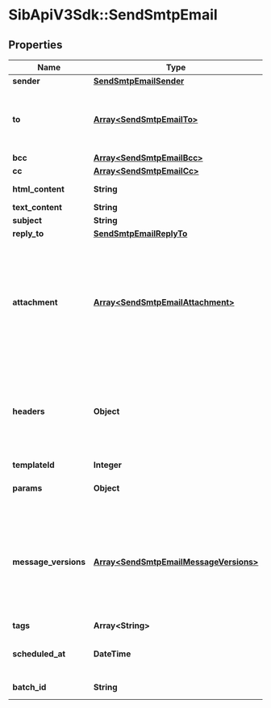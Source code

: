 # SibApiV3Sdk::SendSmtpEmail

## Properties
Name | Type | Description | Notes
------------ | ------------- | ------------- | -------------
**sender** | [**SendSmtpEmailSender**](SendSmtpEmailSender.md) |  | [optional] 
**to** | [**Array&lt;SendSmtpEmailTo&gt;**](SendSmtpEmailTo.md) | Mandatory if messageVersions are not passed, ignored if messageVersions are passed. List of email addresses and names (optional) of the recipients. For example, [{\&quot;name\&quot;:\&quot;Jimmy\&quot;, \&quot;email\&quot;:\&quot;jimmy98@example.com\&quot;}, {\&quot;name\&quot;:\&quot;Joe\&quot;, \&quot;email\&quot;:\&quot;joe@example.com\&quot;}] | [optional] 
**bcc** | [**Array&lt;SendSmtpEmailBcc&gt;**](SendSmtpEmailBcc.md) | List of email addresses and names (optional) of the recipients in bcc | [optional] 
**cc** | [**Array&lt;SendSmtpEmailCc&gt;**](SendSmtpEmailCc.md) | List of email addresses and names (optional) of the recipients in cc | [optional] 
**html_content** | **String** | HTML body of the message ( Mandatory if &#39;templateId&#39; is not passed, ignored if &#39;templateId&#39; is passed ) | [optional] 
**text_content** | **String** | Plain Text body of the message ( Ignored if &#39;templateId&#39; is passed ) | [optional] 
**subject** | **String** | Subject of the message. Mandatory if &#39;templateId&#39; is not passed | [optional] 
**reply_to** | [**SendSmtpEmailReplyTo**](SendSmtpEmailReplyTo.md) |  | [optional] 
**attachment** | [**Array&lt;SendSmtpEmailAttachment&gt;**](SendSmtpEmailAttachment.md) | Pass the absolute URL (no local file) or the base64 content of the attachment along with the attachment name (Mandatory if attachment content is passed). For example, &#x60;[{\&quot;url\&quot;:\&quot;https://attachment.domain.com/myAttachmentFromUrl.jpg\&quot;, \&quot;name\&quot;:\&quot;myAttachmentFromUrl.jpg\&quot;}, {\&quot;content\&quot;:\&quot;base64 example content\&quot;, \&quot;name\&quot;:\&quot;myAttachmentFromBase64.jpg\&quot;}]&#x60;. Allowed extensions for attachment file: xlsx, xls, ods, docx, docm, doc, csv, pdf, txt, gif, jpg, jpeg, png, tif, tiff, rtf, bmp, cgm, css, shtml, html, htm, zip, xml, ppt, pptx, tar, ez, ics, mobi, msg, pub, eps, odt, mp3, m4a, m4v, wma, ogg, flac, wav, aif, aifc, aiff, mp4, mov, avi, mkv, mpeg, mpg, wmv, pkpass and xlsm ( If &#39;templateId&#39; is passed and is in New Template Language format then both attachment url and content are accepted. If template is in Old template Language format, then &#39;attachment&#39; is ignored ) | [optional] 
**headers** | **Object** | Pass the set of custom headers (not the standard headers) that shall be sent along the mail headers in the original email. &#39;sender.ip&#39; header can be set (only for dedicated ip users) to mention the IP to be used for sending transactional emails. Headers are allowed in &#x60;This-Case-Only&#x60; (i.e. words separated by hyphen with first letter of each word in capital letter), they will be converted to such case styling if not in this format in the request payload. For example, &#x60;{\&quot;sender.ip\&quot;:\&quot;1.2.3.4\&quot;, \&quot;X-Mailin-custom\&quot;:\&quot;some_custom_header\&quot;, \&quot;idempotencyKey\&quot;:\&quot;abc-123\&quot;}&#x60;. | [optional] 
**templateId** | **Integer** | Id of the template. | [optional] 
**params** | **Object** | Pass the set of attributes to customize the template. For example, {\&quot;FNAME\&quot;:\&quot;Joe\&quot;, \&quot;LNAME\&quot;:\&quot;Doe\&quot;}. It&#39;s considered only if template is in New Template Language format. | [optional] 
**message_versions** | [**Array&lt;SendSmtpEmailMessageVersions&gt;**](SendSmtpEmailMessageVersions.md) | You can customize and send out multiple versions of a mail. templateId can be customized only if global parameter contains templateId. htmlContent and textContent can be customized only if any of the two, htmlContent or textContent, is present in global parameters. Some global parameters such as **to(mandatory), bcc, cc, replyTo, subject** can also be customized specific to each version. Total number of recipients in one API request must not exceed 2000. However, you can still pass upto 99 recipients maximum in one message version. The size of individual params in all the messageVersions shall not exceed 100 KB limit and that of cumulative params shall not exceed 1000 KB. You can follow this **step-by-step guide** on how to use **messageVersions** to batch send emails - https://developers.sendinblue.com/docs/batch-send-transactional-emails | [optional] 
**tags** | **Array&lt;String&gt;** | Tag your emails to find them more easily | [optional] 
**scheduled_at** | **DateTime** | UTC date-time on which the email has to schedule (YYYY-MM-DDTHH:mm:ss.SSSZ). Prefer to pass your timezone in date-time format for scheduling. There can be an expected delay of +5 minutes in scheduled email delivery. **Please note this feature is currently a public beta**. | [optional] 
**batch_id** | **String** | Valid UUIDv4 batch id to identify the scheduled batches transactional email. If not passed we will create a valid UUIDv4 batch id at our end. | [optional] 


